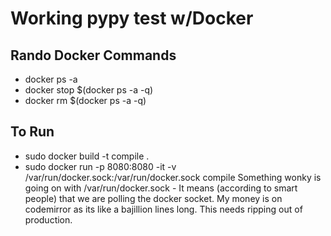 

# Working pypy test w/Docker

## Rando Docker Commands
- docker ps -a
- docker stop $(docker ps -a -q)
- docker rm $(docker ps -a -q)

## To Run
- sudo docker build -t compile .
- sudo docker run -p 8080:8080 -it -v /var/run/docker.sock:/var/run/docker.sock compile
Something wonky is going on with /var/run/docker.sock - It means (according to smart people) that we are polling the docker socket.
My money is on codemirror as its like a bajillion lines long. This needs ripping out of production.
